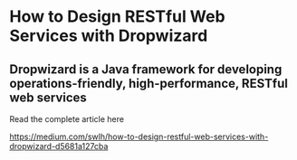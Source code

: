 # How to Design RESTful Web Services with Dropwizard
## Dropwizard is a Java framework for developing operations-friendly, high-performance, RESTful web services

Read the complete article here

https://medium.com/swlh/how-to-design-restful-web-services-with-dropwizard-d5681a127cba
